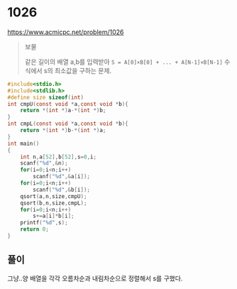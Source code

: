 # 1026
https://www.acmicpc.net/problem/1026
> 보물
>
> 같은 길이의 배열 a,b를 입력받아 `S = A[0]×B[0] + ... + A[N-1]×B[N-1]` 수식에서 s의 최소값을 구하는 문제.
```c
#include<stdio.h>
#include<stdlib.h>
#define size sizeof(int)
int cmpU(const void *a,const void *b){
    return *(int *)a-*(int *)b;
}
int cmpL(const void *a,const void *b){
    return *(int *)b-*(int *)a;
}
int main()
{
    int n,a[52],b[52],s=0,i;
    scanf("%d",&n);
    for(i=0;i<n;i++)
        scanf("%d",&a[i]);
    for(i=0;i<n;i++)
        scanf("%d",&b[i]);
    qsort(a,n,size,cmpU);
    qsort(b,n,size,cmpL);
    for(i=0;i<n;i++)
        s+=a[i]*b[i];
    printf("%d",s);
    return 0;
}
```
## 풀이
그냥..양 배열을 각각 오름차순과 내림차순으로 정렬해서 s를 구했다.